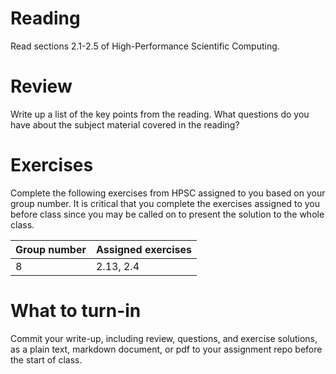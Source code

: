 # Reading

Read sections 2.1-2.5 of High-Performance Scientific Computing.

# Review

Write up a list of the key points from the reading.
What questions do you have about the subject material covered in the reading?

# Exercises

Complete the following exercises from HPSC assigned to you based on your group number.
It is critical that you complete the exercises assigned to you before class since you may be called on to present the solution to the whole class.

| Group number | Assigned exercises |
|--------------|--------------------|
| 8            | 2.13, 2.4          |


# What to turn-in

Commit your write-up, including review, questions, and exercise solutions, as a plain text, markdown document, or pdf to your assignment repo before the start of class.
